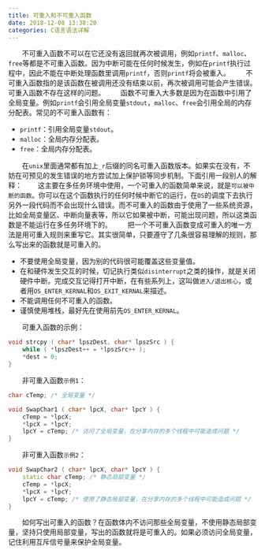 ```yaml
---
title: 可重入和不可重入函数
date: 2018-12-08 13:38:20
categories: C语言语法详解
---
```

&emsp;&emsp;不可重入函数不可以在它还没有返回就再次被调用，例如`printf`、`malloc`、`free`等都是不可重入函数。因为中断可能在任何时候发生，例如在`printf`执行过程中，因此不能在中断处理函数里调用`printf`，否则`printf`将会被重入。
&emsp;&emsp;不可重入函数指的是该函数在被调用还没有结束以前，再次被调用可能会产生错误。可重入函数不存在这样的问题。
&emsp;&emsp;函数不可重入大多数是因为在函数中引用了全局变量。例如`printf`会引用全局变量`stdout`，`malloc`、`free`会引用全局的内存分配表。常见的不可重入函数有：

- `printf`：引用全局变量`stdout`。
- `malloc`：全局内存分配表。
- `free`：全局内存分配表。

&emsp;&emsp;在`unix`里面通常都有加上`_r`后缀的同名可重入函数版本。如果实在没有，不妨在可预见的发生错误的地方尝试加上保护锁等同步机制。下面引用一段别人的解释：
&emsp;&emsp;这主要在多任务环境中使用，一个可重入的函数简单来说，就是`可以被中断的函数`。你可以在这个函数执行的任何时候中断它的运行，在`OS`的调度下去执行另外一段代码而不会出现什么错误。而不可重入的函数由于使用了一些系统资源，比如全局变量区、中断向量表等，所以它如果被中断，可能出现问题，所以这类函数是不能运行在多任务环境下的。
&emsp;&emsp;把一个不可重入函数变成可重入的唯一方法是用可重入规则来重写它。其实很简单，只要遵守了几条很容易理解的规则，那么写出来的函数就是可重入的。

- 不要使用全局变量，因为别的代码很可能覆盖这些变量值。
- 在和硬件发生交互的时候，切记执行类似`disinterrupt`之类的操作，就是关闭硬件中断。完成交互记得打开中断，在有些系列上，这叫做`进入/退出核心`，或者用`OS_ENTER_KERNAL`和`OS_EXIT_KERNAL`来描述。
- 不能调用任何不可重入的函数。
- 谨慎使用堆栈，最好先在使用前先`OS_ENTER_KERNAL`。

&emsp;&emsp;可重入函数的示例：

``` cpp
void strcpy ( char* lpszDest, char* lpszSrc ) {
    while ( *lpszDest++ = *lpszSrc++ );
    ​*dest = 0;
}
```

&emsp;&emsp;非可重入函数`示例1`：

``` cpp
char cTemp; /* 全局变量 */

void SwapChar1 ( char* lpcX, char* lpcY ) {
    cTemp = *lpcX;
    *lpcX = *lpcY;
    lpcY = cTemp; /* 访问了全局变量，在分享内存的多个线程中可能造成问题 */
}
```

&emsp;&emsp;非可重入函数`示例2`：

``` cpp
void SwapChar2 ( char* lpcX, char* lpcY ) {
    static char cTemp; /* 静态局部变量 */
    cTemp = *lpcX;
    *lpcX = *lpcY;
    lpcY = cTemp; /* 使用了静态局部变量，在分享内存的多个线程中可能造成问题 */
}
```

&emsp;&emsp;如何写出可重入的函数？在函数体内不访问那些全局变量，不使用静态局部变量，坚持只使用局部变量，写出的函数就将是可重入的。如果必须访问全局变量，记住利用互斥信号量来保护全局变量。